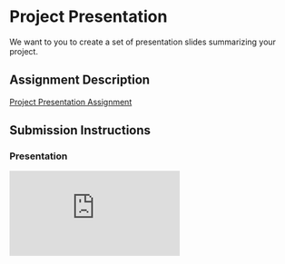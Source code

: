 # Project Presentation
We want to you to create a set of presentation slides summarizing your project.

## Assignment Description
[Project Presentation Assignment](https://education.launchcode.org/liftoff/modules/assignments/project-presentation)

## Submission Instructions

### Presentation
![Job Search Tracker Application Presentation](https://github.com/maymlin/liftoff-assignments/blob/master/P6-Project_Presentation/Job_Search_Tracker_LIN.pdf)